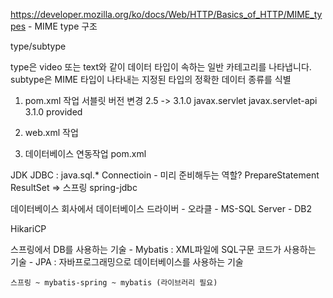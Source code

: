 https://developer.mozilla.org/ko/docs/Web/HTTP/Basics_of_HTTP/MIME_types - MIME type 구조

type/subtype

type은 video 또는 text와 같이 데이터 타입이 속하는 일반 카테고리를 나타냅니다.
subtype은 MIME 타입이 나타내는 지정된 타입의 정확한 데이터 종류를 식별


1. pom.xml 작업
     서블릿 버전 변경 2.5 -> 3.1.0
     <dependency>
		    <groupId>javax.servlet</groupId>
		    <artifactId>javax.servlet-api</artifactId>
		    <version>3.1.0</version>
		    <scope>provided</scope>
	</dependency>

2. web.xml 작업
<web-app xmlns:xsi="http://www.w3.org/2001/XMLSchema-instance"
   xmlns="http://xmlns.jcp.org/xml/ns/javaee"
   xsi:schemaLocation="http://xmlns.jcp.org/xml/ns/javaee http://xmlns.jcp.org/xml/ns/javaee/web-app_3_1.xsd"
   id="WebApp_ID" version="3.1">

3. 데이터베이스 연동작업
pom.xml


JDK
  JDBC : java.sql.*
    Connectioin - 미리 준비해두는 역할?
    PrepareStatement
    ResultSet           => 스프링 spring-jdbc 

데이터베이스 회사에서 데이터베이스 드라이버
    - 오라클
    - MS-SQL Server
    - DB2


HikariCP


스프링에서 DB를 사용하는 기술
    - Mybatis : XML파일에 SQL구문 코드가 사용하는 기술
    - JPA : 자바프로그래밍으로 데이터베이스를 사용하는 기술

    스프링 ~ mybatis-spring ~ mybatis (라이브러리 필요)